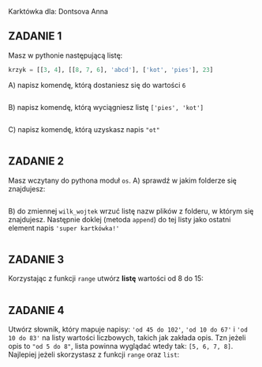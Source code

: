﻿Karktówka dla:
Dontsova Anna


## ZADANIE 1  

Masz w pythonie następującą listę:
```python
krzyk = [[3, 4], [[8, 7, 6], 'abcd'], ['kot', 'pies'], 23]
```
A) napisz komendę, którą dostaniesz się do wartości `6`
```

```

B) napisz komendę, którą wyciągniesz listę `['pies', 'kot']`
```

```

C) napisz komendę, którą uzyskasz napis `"ot"`
```

```

## ZADANIE 2  

Masz wczytany do pythona moduł `os`.
A) sprawdź w jakim folderze się znajdujesz:
```

```

B) do zmiennej `wilk_wojtek` wrzuć listę nazw plików z folderu, w
którym się znajdujesz. Następnie doklej (metoda `append`) do tej listy jako ostatni element napis `'super kartkówka!'`
```

```

## ZADANIE 3  

Korzystając z funkcji `range` utwórz **listę** wartości od 8 do 15:
```

```

## ZADANIE 4  
  
Utwórz słownik, który mapuje napisy: `'od 45 do 102'`, `'od 10 do 67'` i `'od 10 do 83'` na listy wartości liczbowych, takich jak zakłada opis. Tzn jeżeli opis to `"od 5 do 8"`, lista powinna wyglądać wtedy tak: `[5, 6, 7, 8]`. Najlepiej jeżeli skorzystasz z funkcji `range` oraz `list`:
```

```
